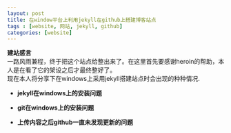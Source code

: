 ```yaml
---
layout: post
title: 在window平台上利用jekyll在github上搭建博客站点
tags : [website, 网站, jekyll, github]
categories: [website]
---
```


**建站感言**  
一路风雨兼程，终于把这个站点给整出来了。在这里首先要感谢heroin的帮助，本人是在看了它的架设之后才最终整好了。  
现在本人将分享下在windows上采用jekyll搭建站点时会出现的种种情况.

- **jekyll在windows上的安装问题**

- **git在windows上的安装问题**

- **上传内容之后github一直未发现更新的问题**


